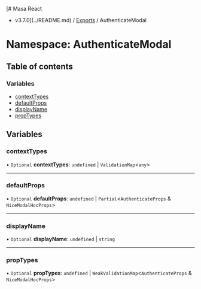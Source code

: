[# Masa React

- v3.7.0](../README.md) / [Exports](../modules.md) / AuthenticateModal

# Namespace: AuthenticateModal

## Table of contents

### Variables

- [contextTypes](AuthenticateModal.md#contexttypes)
- [defaultProps](AuthenticateModal.md#defaultprops)
- [displayName](AuthenticateModal.md#displayname)
- [propTypes](AuthenticateModal.md#proptypes)

## Variables

### contextTypes

• `Optional` **contextTypes**: `undefined` \| `ValidationMap`\<`any`\>

---

### defaultProps

• `Optional` **defaultProps**: `undefined` \| `Partial`\<`AuthenticateProps` & `NiceModalHocProps`\>

---

### displayName

• `Optional` **displayName**: `undefined` \| `string`

---

### propTypes

• `Optional` **propTypes**: `undefined` \| `WeakValidationMap`\<`AuthenticateProps` & `NiceModalHocProps`\>

